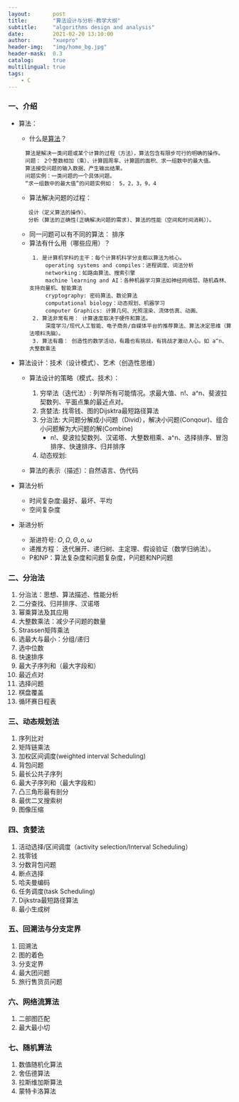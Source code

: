 ```yaml
---
layout:       post
title:        "算法设计与分析-教学大纲"
subtitle:     "algorithms design and analysis"
date:         2021-02-20 13:10:00
author:       "xuepro"
header-img:   "img/home_bg.jpg"
header-mask:  0.3
catalog:      true
multilingual: true
tags:
    - C
---
```


### 一、介绍
  + 算法：
     - 什么是[算法](https://en.wikipedia.org/wiki/Algorithm)？  
     ``` 
       算法是解决一类问题或某个计算的过程（方法），算法包含有限步可行的明确的操作。
       问题： 2个整数相加（乘）、计算圆周率、计算圆的面积、求一组数中的最大值。
       算法接受问题的输入数据、产生输出结果。
       问题实例：一类问题的一个具体问题。
       “求一组数中的最大值”的问题实例如： 5，2，3，9，4   
     ```       
     - 算法解决问题的过程： 
     ```建模（问题的数学描述）、
        设计（定义算法的操作）、
        分析（算法的正确性(正确解决问题的需求)、算法的性能（空间和时间消耗））。
     ```
     - 同一问题可以有不同的算法：  排序
     - 算法有什么用（哪些应用）？   
       ```
        1. 是计算机学科的主干：每个计算机科学分支都以算法为核心。 
            operating systems and compiles：进程调度、词法分析
            networking：如路由算法、搜索引擎
            machine learning and AI：各种机器学习算法如神经网络层、随机森林、支持向量机、智能算法
            cryptography: 密码算法、数论算法
            computational biology：动态规划、机器学习
            computer Graphics: 计算几何、光照渲染、流体仿真、动画、
        2. 算法非常有用： 计算速度取决于硬件和算法。
            深度学习/现代人工智能、电子商务/自媒体平台的推荐算法、算法决定思维（算法喂料洗脑）。      
        3. 算法有趣： 创造性的数学活动，有趣也有挑战，有挑战才激动人心。如 a^n、大整数乘法
       ```
     
  + 算法设计：技术（设计模式）、艺术（创造性思维）
     - 算法设计的策略（模式、技术）：
       
       1. 穷举法（迭代法）: 列举所有可能情况。求最大值、n!、a^n、斐波拉契数列、平面点集的最近点对。
       2. 贪婪法: 找零钱、图的Dijsktra最短路径算法
       3. 分治法: 大问题分解成小问题（Divid），解决小问题(Conqour)、组合小问题解为大问题的解(Combine)       
             - n!、斐波拉契数列、汉诺塔、大整数相乘、a^n、选择排序、冒泡排序、快速排序、归并排序
       4. 动态规划: 
       
     - 算法的表示（描述）：自然语言、伪代码
  + 算法分析
     - 时间复杂度:最好、最坏、平均  
     - 空间复杂度     
   
  + 渐进分析 
     - 渐进符号: $O,\Omega,\Theta,o,\omega$
     - 递推方程： 迭代展开、递归树、主定理、假设验证（数学归纳法）。 
     - P和NP：算法复杂度和问题复杂度，P问题和NP问题      

### 二、分治法
1. 分治法：思想、算法描述、性能分析
2. 二分查找、归并排序、汉诺塔
3. 幂乘算法及其应用
4. 大整数乘法：减少子问题的数量
5. Strassen矩阵乘法
6. 选最大与最小：分组/递归
7. 选中位数
8. 快速排序
9. 最大子序列和（最大字段和）
10. 最近点对
11. 选择问题
12. 棋盘覆盖
13. 循环赛日程表

### 三、动态规划法
1. 序列比对
2. 矩阵链乘法
3. 加权区间调度(weighted interval Scheduling)
4. 背包问题
5. 最长公共子序列
6. 最大子序列和（最大字段和）
7. 凸三角形最有剖分
8. 最优二叉搜索树
9. 图像压缩

### 四、贪婪法

1. 活动选择/区间调度（activity selection/Interval Scheduling）
2. 找零钱
3. 分数背包问题
4. 断点选择
5. 哈夫曼编码
6. 任务调度(task Scheduling)
7. Dijkstra最短路径算法
8. 最小生成树 

### 五、回溯法与分支定界
1. 回溯法
2. 图的着色
3. 分支定界
4. 最大团问题
5. 旅行售货员问题

### 六、网络流算法
1. 二部图匹配
2. 最大最小切

### 七、随机算法
1. 数值随机化算法
2. 舍伍德算法
3. 拉斯维加斯算法
4. 蒙特卡洛算法
